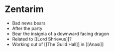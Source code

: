 # Zentarim

* Bad news bears
* After the party
* Bear the insignia of a downward facing dragon
* Related to [[Lord Shrievus]]?
* Working out of [[The Guild Hall]] in [[Anasi]]